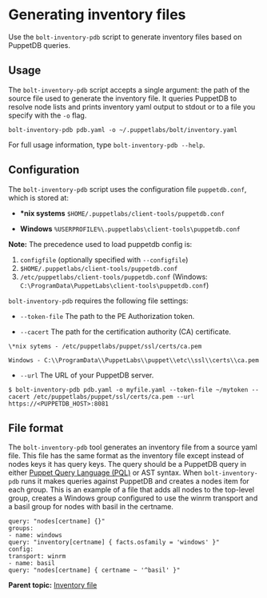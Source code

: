 # Generating inventory files

Use the `bolt-inventory-pdb` script to generate inventory files based on PuppetDB queries.

## Usage

The `bolt-inventory-pdb` script accepts a single argument: the path of the source file used to generate the inventory file. It queries PuppetDB to resolve node lists and prints inventory yaml output to stdout or to a file you specify with the `-o` flag.

```
bolt-inventory-pdb pdb.yaml -o ~/.puppetlabs/bolt/inventory.yaml
```

For full usage information, type `bolt-inventory-pdb --help`.

## Configuration

The `bolt-inventory-pdb` script uses the configuration file `puppetdb.conf`, which is stored at:

-    **\*nix systems** `$HOME/.puppetlabs/client-tools/puppetdb.conf` 

-    **Windows** `%USERPROFILE%\.puppetlabs\client-tools\puppetdb.conf` 


**Note:** The precedence used to load puppetdb config is:

1.   `configfile` \(optionally specified with `--configfile`\)
2.   `$HOME/.puppetlabs/client-tools/puppetdb.conf` 
3.   `/etc/puppetlabs/client-tools/puppetdb.conf` \(Windows: `C:\ProgramData\PuppetLabs\client-tools\puppetdb.conf`\)

 `bolt-inventory-pdb` requires the following file settings:

-    `--token-file` The path to the PE Authorization token.

-    `--cacert` The path for the certification authority \(CA\) certificate.

    \*nix sytems - /etc/puppetlabs/puppet/ssl/certs/ca.pem

    Windows - C:\\ProgramData\\PuppetLabs\\puppet\\etc\\ssl\\certs\\ca.pem

-    `--url` The URL of your PuppetDB server.


```
$ bolt-inventory-pdb pdb.yaml -o myfile.yaml --token-file ~/mytoken --cacert /etc/puppetlabs/puppet/ssl/certs/ca.pem --url  https://<PUPPETDB_HOST>:8081
```

## File format

The `bolt-inventory-pdb` tool generates an inventory file from a source yaml file. This file has the same format as the inventory file except instead of nodes keys it has query keys. The query should be a PuppetDB query in either [Puppet Query Language \(PQL\)](https://puppet.com/docs/puppetdb/5.2/api/query/v4/pql.html) or AST syntax. When `bolt-inventory-pdb` runs it makes queries against PuppetDB and creates a nodes item for each group. This is an example of a file that adds all nodes to the top-level group, creates a Windows group configured to use the winrm transport and a basil group for nodes with basil in the certname.

```
query: "nodes[certname] {}"
groups:
- name: windows
query: "inventory[certname] { facts.osfamily = 'windows' }"
config:
transport: winrm
- name: basil
query: "nodes[certname] { certname ~ '^basil' }"
```

**Parent topic:** [Inventory file](inventory_file.md)

